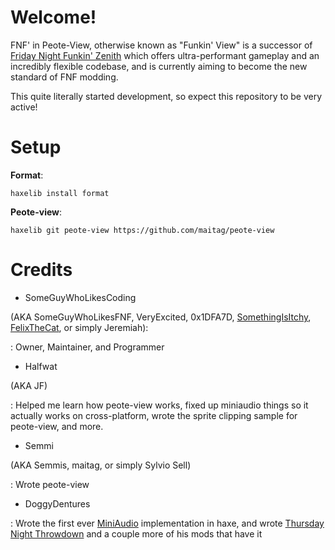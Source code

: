 # Welcome!

FNF' in Peote-View, otherwise known as "Funkin' View" is a successor of [Friday Night Funkin' Zenith](https://github.com/SomeGuyWhoLovesCoding/Zenith-FNF-Public) which offers ultra-performant gameplay and an incredibly flexible codebase, and is currently aiming to become the new standard of FNF modding.

This quite literally started development, so expect this repository to be very active!

# Setup

**Format**:

``haxelib install format``

**Peote-view**:

``haxelib git peote-view https://github.com/maitag/peote-view``

# Credits

- SomeGuyWhoLikesCoding

(AKA SomeGuyWhoLikesFNF, VeryExcited, 0x1DFA7D, [SomethingIsItchy](https://somethingisitchy.itch.io), [FelixTheCat](https://gamejolt.com/@SomeGuyWhoLikesFNF), or simply Jeremiah):

: Owner, Maintainer, and Programmer

- Halfwat

(AKA JF)

: Helped me learn how peote-view works, fixed up miniaudio things so it actually works on cross-platform, wrote the sprite clipping sample for peote-view, and more.

- Semmi

(AKA Semmis, maitag, or simply Sylvio Sell)

: Wrote peote-view

- DoggyDentures

: Wrote the first ever [MiniAudio](https://miniaud.io) implementation in haxe, and wrote [Thursday Night Throwdown](https://gamebanana.com/mods/406432) and a couple more of his mods that have it
